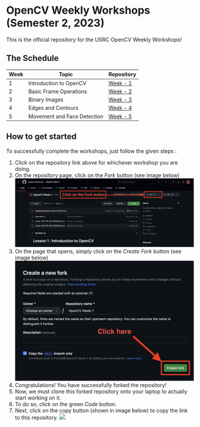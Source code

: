 # OpenCV Weekly Workshops (Semester 2, 2023)

This is the official repository for the USRC OpenCV Weekly Workshops!

## The Schedule

| Week | Topic                       | Repository                                            |
|------|-----------------------------|-------------------------------------------------------|
|   1  | Introduction to OpenCV      | [Week - 1](https://github.com/Weekly-Workshops/OpenCV-Week-1.git) |
|   2  | Basic Frame Operations      | [Week - 2](https://github.com/Weekly-Workshops/OpenCV-Week-2.git) |
|   3  | Binary Images               | [Week - 3](https://github.com/Weekly-Workshops/OpenCV-Week-3.git) |
|   4  | Edges and Contours          | [Week - 4](https://github.com/Weekly-Workshops/OpenCV-Week-4.git) |
|   5  | Movement and Face Detection | [Week - 5](https://github.com/Weekly-Workshops/OpenCV-Week-5.git) |

## How to get started

To successfully complete the workshops, just follow the given steps : 

1. Click on the repository link above for whichever workshop you are doing.
2. On the repository page, click on the _Fork_ button (see image below)
   ![](image_2023-08-09_005758737.png)
3. On the page that opens, simply click on the _Create Fork_ button (see image below)
  ![](image_2023-08-09_010232333.png)
4. Congratulations! You have successfully forked the repository!
5. Now, we must clone this forked repository onto your laptop to actually start working on it.
6. To do so, click on the green _Code_ button.
7. Next, click on the copy button (shown in image below) to copy the link to this repository.
![](image.png)
